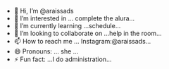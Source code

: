 - 👋 Hi, I’m @araissads
- 👀 I’m interested in ... complete the alura...
- 🌱 I’m currently learning ...schedule...
- 💞️ I’m looking to collaborate on ...help in the room...
- 📫 How to reach me ... Instagram:@araissads...
- 😄 Pronouns: ... she ...
- ⚡ Fun fact: ...I do administration...

<!---
araissads/araissads is a ✨ special ✨ repository because its `README.md` (this file) appears on your GitHub profile.
You can click the Preview link to take a look at your changes.
--->
